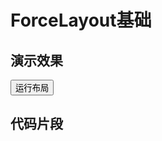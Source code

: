 # ForceLayout基础


## 演示效果

<div id="three-canvas">
<button onclick="onRun()">运行布局</button>

</div>
<script
      type="text/javascript"
      src="https://cdn.jsdelivr.net/npm/three@0.137.0/examples/js/controls/OrbitControls.js"
></script>

<script
      type="text/javascript"
      src="https://cdn.jsdelivr.net/npm/d3-force-3d@3.0.3/dist/d3-force-3d.min.js"
></script>

<script>

function onTick(){
    console.log(graph)

    let positions = pointsGeometry.attributes.position.array
    for(let i = 0;i< positions.length;i+=3){
        positions[i] = nodes[i/3].x/100
        positions[i+1] = nodes[i/3].y/100
        positions[i+2] = 0
    }
   pointsGeometry.attributes.position.needsUpdate = true

linePositions = lineGeometry.attributes.position.array
   graph.links.forEach((l,idx)=>{
    let startNode = l.source
    let endNode = l.target

    linePositions[idx *6] = startNode.x/100;
    linePositions[idx *6 +1] = startNode.y/100;
    linePositions[idx * 6+2] = 0;

    linePositions[idx *6 + 3] = endNode.x/100;
    linePositions[idx *6+ 4] = endNode.y/100;
    linePositions[idx *6+ 5] = 0;
   })
      lineGeometry.attributes.position.needsUpdate = true
}

function onRun(){
    nodes = graph.nodes
    links = graph.links
    simulation = d3.forceSimulation(nodes)
    .force("charge", d3.forceManyBody())
    .force("link", d3.forceLink(links).strength(0.05))
    // .force("center", d3.forceCenter())
    .force("tick", onTick);

    simulation.restart()
}

</script>

<script>

function lineCloud(graph){
  let points = [];
  let nodes = graph.nodes;
  let links = graph.links.forEach((link) => {
    let startNode = nodes.find((n) => n.id == link.sourceId);
    let endNode = nodes.find((n) => n.id == link.targetId);
    points.push(startNode.position);
    points.push(endNode.position);
  });
  lineGeometry = new THREE.BufferGeometry().setFromPoints(points);
  const material = new THREE.LineBasicMaterial({ color: "#3498db" });
  let lines = new THREE.LineSegments(lineGeometry, material);
  return lines;
}

function pointCloud(graph)
 {
  pointsGeometry = new THREE.BufferGeometry();
  let points = [];
  graph.nodes.forEach((n) => {
    let vertex = n.position;
    points.push(vertex);
  });
  pointsGeometry.setFromPoints(points);

  // let pointsMaterial = new THREE.PointsMaterial({
  //   size: 8,
  //   sizeAttenuation: false,
  //   color: "#92F22A",
  //   map: circle_sprite_aa,
  //   transparent: true,
  //   alphaTest: 0.5
  // });

  let pointsMaterial = new THREE.ShaderMaterial({
    vertexShader: nodeVertextShader,
    fragmentShader: nodeFragmentShader,
    transparent: true,
    alphaTest: 0.1
  });

  return new THREE.Points(pointsGeometry, pointsMaterial);
}

function parseGraph(data) {
        var id = 0;
        var nodes = [];
        var links = [];

        function traval(root, children) {
            if (!children) {
                return;
            }
            let node = {
                id: id,
                property: {
                    name: root.name
                }
            };
            node.position = new THREE.Vector3(
                Math.random() *5* 2 - 5,
                Math.random() *5* 2 - 5,
                Math.random() *5* 2 - 5
            );
            nodes.push(node);
            let neibours = root.children
                .map((c) => {
                    id++;
                    let n = {
                        id: id,
                        name: c.name
                    };
                    n.position = new THREE.Vector3(
                        Math.random() *5* 2 - 5,
                        Math.random() *5* 2 - 5,
                        Math.random() *5* 2 - 5
                    );
                    return {
                        node: n,
                        children: c.children
                    };
                })
                .forEach((c) => {
                    nodes.push(c.node);
                    let link = {
                        id: node.id + "-" + c.node.id,
                        source: node,
                        target: c.node,
                        sourceId: node.id,
                        targetId: c.node.id
                    };
                    links.push(link);
                    traval(c, c.children);
                });
        }

        traval(data, data.children);
        return {
            nodes,
            links
        };
}

var data = fetch("flare.json").then(d=>d.json()).then(d=>{
 graph = parseGraph(d)
 nodeCloud = pointCloud(graph)
 edgeCloud = lineCloud(graph)
 scene.add(nodeCloud);
 scene.add(edgeCloud);
 onRun()

})

var nodeVertextShader = `
precision highp float;
void main() {
    vec3 finalPosition = position;
    vec4 mvPosition = modelViewMatrix *vec4( finalPosition, 1.0 );
float vSize = 3.0* ( 50.0 / -mvPosition.z );
    gl_PointSize = vSize;
    gl_Position = projectionMatrix * mvPosition;
}
`

var nodeFragmentShader = `
void antiAlia(){
  // anti-aliased support
  float len = length(gl_PointCoord- vec2(0.5, 0.5));
  float delta = 0.0, alpha = 1.0;
  delta = fwidth(len);
  alpha = smoothstep(.495-delta, 0.495 + delta, len);
  vec4 bColor = vec4(0.0);
  gl_FragColor = mix(gl_FragColor, bColor, alpha);
  gl_FragColor = gl_FragColor * (1.0 - alpha);
}

void renderCircle(vec4 color){
    float r = length(gl_PointCoord- vec2(0.5, 0.5)), delta = 0.0, alpha = 1.0;
    if (r > .5) {
        discard;
    }
    gl_FragColor = color;
}
void main() {
    vec4 color = vec4(231.0/255.0, 76.0/255.0, 60.0/255.0,1.0);
    float len = length(gl_PointCoord- vec2(0.5, 0.5));
    renderCircle(color);
    antiAlia();
    if ( gl_FragColor.a < ALPHATEST ) discard;
}
`

var scene = new THREE.Scene();

// Create a basic perspective camera
var camera = new THREE.PerspectiveCamera( 75, window.innerWidth/window.innerHeight, 0.1, 1000 );
camera.position.z = 4;

// Create a renderer with Antialiasing
var renderer = new THREE.WebGLRenderer({antialias:true});

// Configure renderer clear color
renderer.setClearColor("#000000");

const controls = new THREE.OrbitControls( camera, renderer.domElement );

// Configure renderer size
let width = d3.select("#three-canvas").node().getBoundingClientRect().width
let height = width/2;

renderer.setSize(width,height);

// Append Renderer to DOM
let canvas = document.getElementById("three-canvas")
canvas.appendChild( renderer.domElement );

// Render Loop
var render = function () {
  requestAnimationFrame( render );
  controls.update()
  // Render the scene
  renderer.render(scene, camera);
};

render();

</script>

## 代码片段

```js

```

